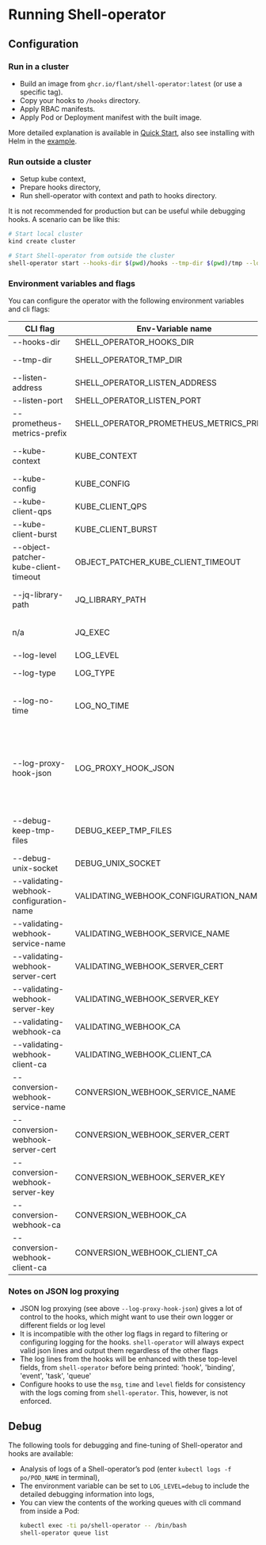 # Running Shell-operator

## Configuration

### Run in a cluster

- Build an image from `ghcr.io/flant/shell-operator:latest` (or use a specific tag).
- Copy your hooks to `/hooks` directory.
- Apply RBAC manifests.
- Apply Pod or Deployment manifest with the built image.

More detailed explanation is available in [Quick Start](QUICK_START.md), also see installing with Helm in the [example][helm-chart-example].

### Run outside a cluster

- Setup kube context,
- Prepare hooks directory,
- Run shell-operator with context and path to hooks directory.

It is not recommended for production but can be useful while debugging hooks. A scenario can be like this:

```sh
# Start local cluster
kind create cluster

# Start Shell-operator from outside the cluster
shell-operator start --hooks-dir $(pwd)/hooks --tmp-dir $(pwd)/tmp --log-type color
```

### Environment variables and flags

You can configure the operator with the following environment variables and cli flags:

| CLI flag                                | Env-Variable name                        | Default                                  | Description                                                                                                                                                                                                                                             |
|-----------------------------------------|------------------------------------------|------------------------------------------|---------------------------------------------------------------------------------------------------------------------------------------------------------------------------------------------------------------------------------------------------------|
| --hooks-dir                             | SHELL_OPERATOR_HOOKS_DIR                 | `""`                                     | A path to a hooks file structure                                                                                                                                                                                                                        |
| --tmp-dir                               | SHELL_OPERATOR_TMP_DIR                   | `"/tmp/shell-operator"`                  | A path to store temporary files with data for hooks                                                                                                                                                                                                     |
| --listen-address                        | SHELL_OPERATOR_LISTEN_ADDRESS            | `"0.0.0.0"`                              | Address to use for HTTP serving.                                                                                                                                                                                                                        |
| --listen-port                           | SHELL_OPERATOR_LISTEN_PORT               | `"9115"`                                 | Port to use for HTTP serving.                                                                                                                                                                                                                           |
| --prometheus-metrics-prefix             | SHELL_OPERATOR_PROMETHEUS_METRICS_PREFIX | `"shell_operator_"`                      | A prefix for metrics names.                                                                                                                                                                                                                             |
| --kube-context                          | KUBE_CONTEXT                             | `""`                                     | The name of the kubeconfig context to use. (as a `--context` flag of kubectl)                                                                                                                                                                           |
| --kube-config                           | KUBE_CONFIG                              | `""`                                     | Path to the kubeconfig file. (as a `$KUBECONFIG` for kubectl)                                                                                                                                                                                           |
| --kube-client-qps                       | KUBE_CLIENT_QPS                          | `5`                                      | QPS for rate limiter of k8s.io/client-go                                                                                                                                                                                                                |
| --kube-client-burst                     | KUBE_CLIENT_BURST                        | `10`                                     | burst for rate limiter of k8s.io/client-go                                                                                                                                                                                                              |
| --object-patcher-kube-client-timeout    | OBJECT_PATCHER_KUBE_CLIENT_TIMEOUT       | `10s`                                    | timeout for object patcher's requests to the Kubernetes API server                                                                                                                                                                                      |
| --jq-library-path                       | JQ_LIBRARY_PATH                          | `""`                                     | Prepend directory to the search list for jq modules (works as `jq -L`).                                                                                                                                                                                 |
| n/a                                     | JQ_EXEC                                  | `""`                                     | Set to `yes` to use jq as executable — it is more for **developing purposes**.                                                                                                                                                                          |
| --log-level                             | LOG_LEVEL                                | `"info"`                                 | Logging level: `debug`, `info`, `error`.                                                                                                                                                                                                                |
| --log-type                              | LOG_TYPE                                 | `"text"`                                 | Logging formatter type: `json`, `text` or `color`.                                                                                                                                                                                                      |
| --log-no-time                           | LOG_NO_TIME                              | `false`                                  | Disable timestamp logging if flag is present. Useful when output is redirected to logging system that already adds timestamps.                                                                                                                          |
| --log-proxy-hook-json                   | LOG_PROXY_HOOK_JSON                      | `false`                                  | Delegate hook stdout/ stderr JSON logging to the hooks and act as a proxy that adds some extra fields before just printing the output. **NOTE: It ignores `LOG_TYPE` for the output of the hooks; expects JSON lines to stdout/ stderr from the hooks** |
| --debug-keep-tmp-files                  | DEBUG_KEEP_TMP_FILES                     | `"no"`                                   | Set to `yes` to keep files in $SHELL_OPERATOR_TMP_DIR for debugging purposes. Note that it can generate many files.                                                                                                                                     |
| --debug-unix-socket                     | DEBUG_UNIX_SOCKET                        | `"/var/run/shell-operator/debug.socket"` | Path to the unix socket file for debugging purposes.                                                                                                                                                                                                    |
| --validating-webhook-configuration-name | VALIDATING_WEBHOOK_CONFIGURATION_NAME    | `"shell-operator-hooks"`                 | A name of a ValidatingWebhookConfiguration resource.                                                                                                                                                                                                    |
| --validating-webhook-service-name       | VALIDATING_WEBHOOK_SERVICE_NAME          | `"shell-operator-validating-svc"`        | A name of a service used in ValidatingWebhookConfiguration.                                                                                                                                                                                             |
| --validating-webhook-server-cert        | VALIDATING_WEBHOOK_SERVER_CERT           | `"/validating-certs/tls.crt"`            | A path to a server certificate for service used in ValidatingWebhookConfiguration.                                                                                                                                                                      |
| --validating-webhook-server-key         | VALIDATING_WEBHOOK_SERVER_KEY            | `"/validating-certs/tls.key"`            | A path to a server private key for service used in ValidatingWebhookConfiguration.                                                                                                                                                                      |
| --validating-webhook-ca                 | VALIDATING_WEBHOOK_CA                    | `"/validating-certs/ca.crt"`             | A path to a ca certificate for ValidatingWebhookConfiguration.                                                                                                                                                                                          |
| --validating-webhook-client-ca          | VALIDATING_WEBHOOK_CLIENT_CA             | []                                       | A path to a server certificate for ValidatingWebhookConfiguration.                                                                                                                                                                                      |
| --conversion-webhook-service-name       | CONVERSION_WEBHOOK_SERVICE_NAME          | `"shell-operator-conversion-svc"`        | A name of a service for clientConfig in CRD.                                                                                                                                                                                                            |
| --conversion-webhook-server-cert        | CONVERSION_WEBHOOK_SERVER_CERT           | `"/conversion-certs/tls.crt"`            | A path to a server certificate for clientConfig in CRD.                                                                                                                                                                                                 |
| --conversion-webhook-server-key         | CONVERSION_WEBHOOK_SERVER_KEY            | `"/conversion-certs/tls.key"`            | A path to a server private key for clientConfig in CRD.                                                                                                                                                                                                 |
| --conversion-webhook-ca                 | CONVERSION_WEBHOOK_CA                    | `"/conversion-certs/ca.crt"`             | A path to a ca certificate for clientConfig in CRD.                                                                                                                                                                                                     |
| --conversion-webhook-client-ca          | CONVERSION_WEBHOOK_CLIENT_CA             | []                                       | A path to a server certificate for CRD.spec.conversion.webhook.                                                                                                                                                                                         |


### Notes on JSON log proxying

* JSON log proxying (see above `--log-proxy-hook-json`) gives a lot of control to the hooks, which might want to use their own logger or different fields or log level
* It is incompatible with the other log flags in regard to filtering or configuring logging for the hooks. `shell-operator` will always expect valid json lines and output them regardless of the other flags
* The log lines from the hooks will be enhanced with these top-level fields, from `shell-operator` before being printed: 'hook', 'binding', 'event', 'task', 'queue'
* Configure hooks to use the `msg`, `time` and `level` fields for consistency with the logs coming from `shell-operator`. This, however, is not enforced.

## Debug

The following tools for debugging and fine-tuning of Shell-operator and hooks are available:

- Analysis of logs of a Shell-operator’s pod (enter `kubectl logs -f po/POD_NAME` in terminal),
- The environment variable can be set to `LOG_LEVEL=debug` to include the detailed debugging information into logs,
- You can view the contents of the working queues with cli command from inside a Pod:
   ```sh
   kubectl exec -ti po/shell-operator -- /bin/bash
   shell-operator queue list
   ```

[helm-chart-example]: https://github.com/flant/shell-operator/tree/main/examples/210-conversion-webhook
